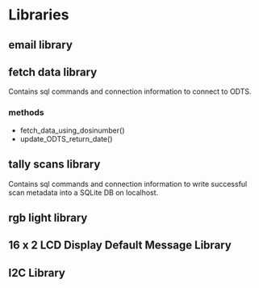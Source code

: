 # Libraries

## email library

## fetch data library
Contains sql commands and connection information to connect to ODTS.

### methods
- fetch_data_using_dosinumber()
- update_ODTS_return_date()

## tally scans library
Contains sql commands and connection information to write successful scan metadata into a SQLite DB on localhost.

## rgb light library

## 16 x 2 LCD Display Default Message Library

## I2C Library
